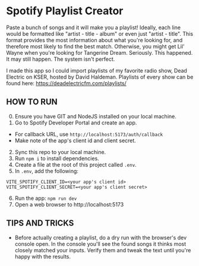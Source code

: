 # Spotify Playlist Creator

Paste a bunch of songs and it will make you a playlist! Ideally, each line would be formatted like "artist - title - album" or even just "artist - title". This format provides the most information about what you're looking for, and therefore most likely to find the best match. Otherwise, you might get Lil' Wayne when you're looking for Tangerine Dream. Seriously. This happened. It may still happen. The system isn't perfect.

I made this app so I could import playlists of my favorite radio show, Dead Electric on KSER, hosted by David Haldeman. Playlists of every show can be found here: https://deadelectricfm.com/playlists/

## HOW TO RUN

0. Ensure you have GIT and NodeJS installed on your local machine.
1. Go to Spotify Developer Portal and create an app.
  - For callback URL, use `http://localhost:5173/auth/callback`
  - Make note of the app's client id and client secret.
2. Sync this repo to your local machine.
3. Run `npm i` to install dependencies.
4. Create a file at the root of this project called `.env`.
5. In `.env`, add the following:
  ```
  VITE_SPOTIFY_CLIENT_ID=<your app's client id>
  VITE_SPOTIFY_CLIENT_SECRET=<your app's client secret>
  ```
6. Run the app: `npm run dev`
7. Open a web browser to http://localhost:5173

## TIPS AND TRICKS

* Before actually creating a playlist, do a dry run with the browser's dev console open. In the console you'll see the found songs it thinks most closely matched your inputs. Verify them and tweak the text until you're happy with the results.
